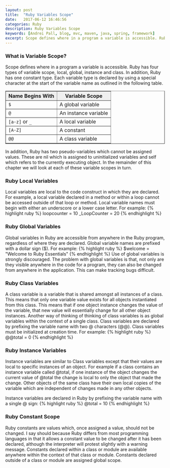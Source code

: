 ```yaml
---
layout: post
title:  "Ruby Variables Scope"
date:   2017-06-12 16:46:56
categories: Ruby
description: Ruby Variables Scope
keywords: [Andrei Pall, blog, mvc, maven, java, spring, framework]
excerpt: Scope defines where in a program a variable is accessible. Ruby has four types of variable scope, local, global, instance and class. In addition, Ruby has one constant type. Each variable type is declared by using a special character at the start of the variable name as outlined in the following table.
---
```


<h3>What is Variable Scope?</h3>
Scope defines where in a program a variable is accessible. Ruby has four types of variable scope, local, global, instance and class. In addition, Ruby has one constant type. Each variable type is declared by using a special character at the start of the variable name as outlined in the following table.

<table cellspacing="0" border="1">
<tbody><tr style="background:#efefef;">
<th>Name Begins With</th><th>Variable Scope</th>
</tr><tr><td><code>$</code> </td><td>A global variable </td></tr>
<tr><td>
<code>@</code> </td><td> An instance variable </td></tr>
<tr><td>
<code>[a-z]</code> or <code>_</code> </td><td>A local variable </td></tr>
<tr><td>
<code>[A-Z]</code> </td><td>A constant</td></tr>
<tr><td>
<code>@@</code></td><td>A class variable</td></tr></tbody></table>

In addition, Ruby has two pseudo-variables which cannot be assigned values. These are nil which is assigned to uninitialized variables and self which refers to the currently executing object. In the remainder of this chapter we will look at each of these variable scopes in turn. 

<h3>Ruby Local Variables</h3>
Local variables are local to the code construct in which they are declared. For example, a local variable declared in a method or within a loop cannot be accessed outside of that loop or method. Local variable names must begin with either an underscore or a lower case letter. For example: 
{% highlight ruby %}
loopcounter = 10
_LoopCounter = 20
{% endhighlight %}
<h3>Ruby Global Variables</h3>
Global variables in Ruby are accessible from anywhere in the Ruby program, regardless of where they are declared. Global variable names are prefixed with a dollar sign ($). For example: 
{% highlight ruby %}
$welcome = "Welcome to Ruby Essentials"
{% endhighlight %}
Use of global variables is strongly discouraged. The problem with global variables is that, not only are they visible anywhere in the code for a program, they can also be changed from anywhere in the application. This can make tracking bugs difficult. 
<h3>Ruby Class Variables</h3>
A class variable is a variable that is shared amongst all instances of a class. This means that only one variable value exists for all objects instantiated from this class. This means that if one object instance changes the value of the variable, that new value will essentially change for all other object instances.
Another way of thinking of thinking of class variables is as global variables within the context of a single class.
Class variables are declared by prefixing the variable name with two @ characters (@@). Class variables must be initialized at creation time. For example: 
{% highlight ruby %}
@@total = 0
{% endhighlight %}
<h3>Ruby Instance Variables</h3>
Instance variables are similar to Class variables except that their values are local to specific instances of an object. For example if a class contains an instance variable called @total, if one instance of the object changes the current value of @total the change is local to only the object that made the change. Other objects of the same class have their own local copies of the variable which are independent of changes made in any other objects.

Instance variables are declared in Ruby by prefixing the variable name with a single @ sign: 
{% highlight ruby %}
@total = 10
{% endhighlight %}
<h3>Ruby Constant Scope</h3>
Ruby constants are values which, once assigned a value, should not be changed. I say should because Ruby differs from most programming languages in that it allows a constant value to be changed after it has been declared, although the interpreter will protest slightly with a warning message.
Constants declared within a class or module are available anywhere within the context of that class or module. Constants declared outside of a class or module are assigned global scope. 

